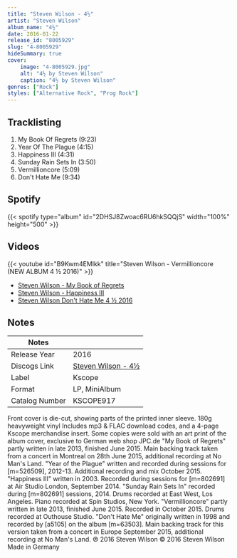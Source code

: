```yaml
---
title: "Steven Wilson - 4½"
artist: "Steven Wilson"
album_name: "4½"
date: 2016-01-22
release_id: "8005929"
slug: "4-8005929"
hideSummary: true
cover:
    image: "4-8005929.jpg"
    alt: "4½ by Steven Wilson"
    caption: "4½ by Steven Wilson"
genres: ["Rock"]
styles: ["Alternative Rock", "Prog Rock"]
---
```

## Tracklisting
1. My Book Of Regrets (9:23)
2. Year Of The Plague (4:15)
3. Happiness III (4:31)
4. Sunday Rain Sets In (3:50)
5. Vermillioncore (5:09)
6. Don't Hate Me (9:34)
## Spotify
{{< spotify type="album" id="2DHSJ8Zwoac6RU6hkSQQjS" width="100%" height="500" >}}

## Videos
{{< youtube id="B9Kwm4EMlkk" title="Steven Wilson - Vermillioncore (NEW ALBUM 4 ½ 2016)" >}}
- [Steven Wilson - My Book of Regrets](https://www.youtube.com/watch?v=Ugi1U9vwmG0)
- [Steven Wilson - Happiness III](https://www.youtube.com/watch?v=HsMDnAdHT1I)
- [Steven Wilson   Don't Hate Me 4 ½ 2016](https://www.youtube.com/watch?v=gn8qvgUeSmQ)

## Notes
| Notes          |             |
| ---------------| ----------- |
| Release Year   | 2016 |
| Discogs Link   | [Steven Wilson - 4½](https://www.discogs.com/release/8005929-Steven-Wilson-4%C2%BD) |
| Label          | Kscope |
| Format         | LP, MiniAlbum |
| Catalog Number | KSCOPE917 |

Front cover is die-cut, showing parts of the printed inner sleeve. 180g heavyweight vinyl Includes mp3 & FLAC download codes, and a 4-page Kscope merchandise insert.  Some copies were sold with an art print of the album cover, exclusive to German web shop JPC.de  "My Book of Regrets" partly written in late 2013, finished June 2015. Main backing track taken from a concert in Montreal on 28th June 2015, additional recording at No Man's Land. "Year of the Plague" written and recorded during sessions for [m=526509], 2012-13. Additional recording and mix October 2015. "Happiness III" written in 2003. Recorded during sessions for [m=802691] at Air Studio London, September 2014. "Sunday Rain Sets In" recorded during [m=802691] sessions, 2014. Drums recorded at East West, Los Angeles. Piano recorded at Spin Studios, New York. "Vermillioncore" partly written in late 2013, finished June 2015. Recorded in October 2015. Drums recorded at Outhouse Studio. "Don't Hate Me" originally written in 1998 and recorded by [a5105] on the album [m=63503]. Main backing track for this version taken from a concert in Europe September 2015, additional recording at No Man's Land.  ℗ 2016 Steven Wilson  © 2016 Steven Wilson  Made in Germany
